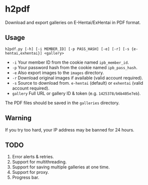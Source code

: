 # h2pdf

Download and export galleries on E-Hentai/ExHentai in PDF format.

## Usage

`h2pdf.py [-h] [-i MEMBER_ID] [-p PASS_HASH] [-e] [-r] [-s {e-hentai,exhentai}] <gallery>`

- `-i` Your member ID from the cookie named `ipb_member_id`.
- `-p` Your password hash from the cookie named `ipb_pass_hash`.
- `-e` Also export images to the `images` directory.
- `-r` Download original images if available (valid account required).
- `-s` Source to download from. `e-hentai` (default) or `exhentai` (valid account required).
- `gallery` Full URL or gallery ID & token (e.g. `1425378/b6b405e7eb`).

The PDF files should be saved in the `galleries` directory.

## Warning

If you try too hard, your IP address may be banned for 24 hours.

## TODO

1. Error alerts & retries.
1. Support for multithreading.
1. Support for saving multiple galleries at one time.
1. Support for proxy.
1. Progress bar.